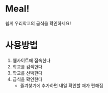 # Meal!
쉽게 우리학교의 급식을 확인하세요!

# 사용방법
1. 웹사이트에 접속한다
2. 학교를 검색한다
3. 학교를 선택한다
4. 급식을 확인한다
    - 즐겨찾기에 추가하면 내일 확인할 때가 편해짐
